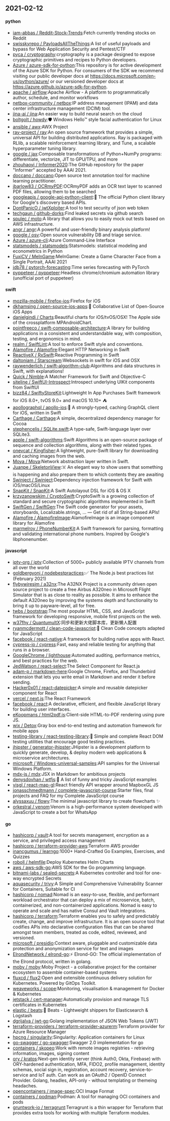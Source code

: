 ## 2021-02-12

#### python
* [iam-abbas / Reddit-Stock-Trends](https://github.com/iam-abbas/Reddit-Stock-Trends):Fetch currently trending stocks on Reddit
* [swisskyrepo / PayloadsAllTheThings](https://github.com/swisskyrepo/PayloadsAllTheThings):A list of useful payloads and bypass for Web Application Security and Pentest/CTF
* [pyca / cryptography](https://github.com/pyca/cryptography):cryptography is a package designed to expose cryptographic primitives and recipes to Python developers.
* [Azure / azure-sdk-for-python](https://github.com/Azure/azure-sdk-for-python):This repository is for active development of the Azure SDK for Python. For consumers of the SDK we recommend visiting our public developer docs at https://docs.microsoft.com/en-us/python/azure/ or our versioned developer docs at https://azure.github.io/azure-sdk-for-python.
* [apache / airflow](https://github.com/apache/airflow):Apache Airflow - A platform to programmatically author, schedule, and monitor workflows
* [netbox-community / netbox](https://github.com/netbox-community/netbox):IP address management (IPAM) and data center infrastructure management (DCIM) tool.
* [jina-ai / jina](https://github.com/jina-ai/jina):An easier way to build neural search on the cloud
* [boltgolt / howdy](https://github.com/boltgolt/howdy):🛡️
Windows Hello™ style facial authentication for Linux
* [ansible / awx](https://github.com/ansible/awx):AWX Project
* [ray-project / ray](https://github.com/ray-project/ray):An open source framework that provides a simple, universal API for building distributed applications. Ray is packaged with RLlib, a scalable reinforcement learning library, and Tune, a scalable hyperparameter tuning library.
* [google / jax](https://github.com/google/jax):Composable transformations of Python+NumPy programs: differentiate, vectorize, JIT to GPU/TPU, and more
* [zhouhaoyi / Informer2020](https://github.com/zhouhaoyi/Informer2020):The GitHub repository for the paper "Informer" accepted by AAAI 2021.
* [doccano / doccano](https://github.com/doccano/doccano):Open source text annotation tool for machine learning practitioner.
* [jbarlow83 / OCRmyPDF](https://github.com/jbarlow83/OCRmyPDF):OCRmyPDF adds an OCR text layer to scanned PDF files, allowing them to be searched
* [googleapis / google-api-python-client](https://github.com/googleapis/google-api-python-client):🐍
The official Python client library for Google's discovery based APIs.
* [DontPanicO / jwtXploiter](https://github.com/DontPanicO/jwtXploiter):A tool to test security of json web token
* [techgaun / github-dorks](https://github.com/techgaun/github-dorks):Find leaked secrets via github search
* [spulec / moto](https://github.com/spulec/moto):A library that allows you to easily mock out tests based on AWS infrastructure.
* [angr / angr](https://github.com/angr/angr):A powerful and user-friendly binary analysis platform!
* [google / osv](https://github.com/google/osv):Open source vulnerability DB and triage service.
* [Azure / azure-cli](https://github.com/Azure/azure-cli):Azure Command-Line Interface
* [statsmodels / statsmodels](https://github.com/statsmodels/statsmodels):Statsmodels: statistical modeling and econometrics in Python
* [FuxiCV / MeInGame](https://github.com/FuxiCV/MeInGame):MeInGame: Create a Game Character Face from a Single Portrait, AAAI 2021
* [jdb78 / pytorch-forecasting](https://github.com/jdb78/pytorch-forecasting):Time series forecasting with PyTorch
* [pyppeteer / pyppeteer](https://github.com/pyppeteer/pyppeteer):Headless chrome/chromium automation library (unofficial port of puppeteer)

#### swift
* [mozilla-mobile / firefox-ios](https://github.com/mozilla-mobile/firefox-ios):Firefox for iOS
* [dkhamsing / open-source-ios-apps](https://github.com/dkhamsing/open-source-ios-apps):📱
Collaborative List of Open-Source iOS Apps
* [danielgindi / Charts](https://github.com/danielgindi/Charts):Beautiful charts for iOS/tvOS/OSX! The Apple side of the crossplatform MPAndroidChart.
* [pointfreeco / swift-composable-architecture](https://github.com/pointfreeco/swift-composable-architecture):A library for building applications in a consistent and understandable way, with composition, testing, and ergonomics in mind.
* [realm / SwiftLint](https://github.com/realm/SwiftLint):A tool to enforce Swift style and conventions.
* [Alamofire / Alamofire](https://github.com/Alamofire/Alamofire):Elegant HTTP Networking in Swift
* [ReactiveX / RxSwift](https://github.com/ReactiveX/RxSwift):Reactive Programming in Swift
* [daltoniam / Starscream](https://github.com/daltoniam/Starscream):Websockets in swift for iOS and OSX
* [raywenderlich / swift-algorithm-club](https://github.com/raywenderlich/swift-algorithm-club):Algorithms and data structures in Swift, with explanations!
* [Quick / Nimble](https://github.com/Quick/Nimble):A Matcher Framework for Swift and Objective-C
* [siteline / SwiftUI-Introspect](https://github.com/siteline/SwiftUI-Introspect):Introspect underlying UIKit components from SwiftUI
* [bizz84 / SwiftyStoreKit](https://github.com/bizz84/SwiftyStoreKit):Lightweight In App Purchases Swift framework for iOS 8.0+, tvOS 9.0+ and macOS 10.10+
⛺
* [apollographql / apollo-ios](https://github.com/apollographql/apollo-ios):📱
A strongly-typed, caching GraphQL client for iOS, written in Swift
* [Carthage / Carthage](https://github.com/Carthage/Carthage):A simple, decentralized dependency manager for Cocoa
* [stephencelis / SQLite.swift](https://github.com/stephencelis/SQLite.swift):A type-safe, Swift-language layer over SQLite3.
* [apple / swift-algorithms](https://github.com/apple/swift-algorithms):Swift Algorithms is an open-source package of sequence and collection algorithms, along with their related types.
* [onevcat / Kingfisher](https://github.com/onevcat/Kingfisher):A lightweight, pure-Swift library for downloading and caching images from the web.
* [Moya / Moya](https://github.com/Moya/Moya):Network abstraction layer written in Swift.
* [Juanpe / SkeletonView](https://github.com/Juanpe/SkeletonView):☠️
An elegant way to show users that something is happening and also prepare them to which contents they are awaiting
* [Swinject / Swinject](https://github.com/Swinject/Swinject):Dependency injection framework for Swift with iOS/macOS/Linux
* [SnapKit / SnapKit](https://github.com/SnapKit/SnapKit):A Swift Autolayout DSL for iOS & OS X
* [krzyzanowskim / CryptoSwift](https://github.com/krzyzanowskim/CryptoSwift):CryptoSwift is a growing collection of standard and secure cryptographic algorithms implemented in Swift
* [SwiftGen / SwiftGen](https://github.com/SwiftGen/SwiftGen):The Swift code generator for your assets, storyboards, Localizable.strings, … — Get rid of all String-based APIs!
* [Alamofire / AlamofireImage](https://github.com/Alamofire/AlamofireImage):AlamofireImage is an image component library for Alamofire
* [marmelroy / PhoneNumberKit](https://github.com/marmelroy/PhoneNumberKit):A Swift framework for parsing, formatting and validating international phone numbers. Inspired by Google's libphonenumber.

#### javascript
* [iptv-org / iptv](https://github.com/iptv-org/iptv):Collection of 5000+ publicly available IPTV channels from all over the world
* [goldbergyoni / nodebestpractices](https://github.com/goldbergyoni/nodebestpractices):✅
The Node.js best practices list (February 2021)
* [flybywiresim / a32nx](https://github.com/flybywiresim/a32nx):The A32NX Project is a community driven open source project to create a free Airbus A320neo in Microsoft Flight Simulator that is as close to reality as possible. It aims to enhance the default A320neo by improving the systems depth and functionality to bring it up to payware-level, all for free.
* [twbs / bootstrap](https://github.com/twbs/bootstrap):The most popular HTML, CSS, and JavaScript framework for developing responsive, mobile first projects on the web.
* [w37fhy / QuantumultX](https://github.com/w37fhy/QuantumultX):同步和更新大佬脚本库，更新懒人配置
* [ryanmcdermott / clean-code-javascript](https://github.com/ryanmcdermott/clean-code-javascript):🛁
Clean Code concepts adapted for JavaScript
* [facebook / react-native](https://github.com/facebook/react-native):A framework for building native apps with React.
* [cypress-io / cypress](https://github.com/cypress-io/cypress):Fast, easy and reliable testing for anything that runs in a browser.
* [GoogleChrome / lighthouse](https://github.com/GoogleChrome/lighthouse):Automated auditing, performance metrics, and best practices for the web.
* [JedWatson / react-select](https://github.com/JedWatson/react-select):The Select Component for React.js
* [adam-p / markdown-here](https://github.com/adam-p/markdown-here):Google Chrome, Firefox, and Thunderbird extension that lets you write email in Markdown and render it before sending.
* [Hacker0x01 / react-datepicker](https://github.com/Hacker0x01/react-datepicker):A simple and reusable datepicker component for React
* [vercel / next.js](https://github.com/vercel/next.js):The React Framework
* [facebook / react](https://github.com/facebook/react):A declarative, efficient, and flexible JavaScript library for building user interfaces.
* [eKoopmans / html2pdf.js](https://github.com/eKoopmans/html2pdf.js):Client-side HTML-to-PDF rendering using pure JS.
* [wix / Detox](https://github.com/wix/Detox):Gray box end-to-end testing and automation framework for mobile apps
* [testing-library / react-testing-library](https://github.com/testing-library/react-testing-library):🐐
Simple and complete React DOM testing utilities that encourage good testing practices.
* [jhipster / generator-jhipster](https://github.com/jhipster/generator-jhipster):JHipster is a development platform to quickly generate, develop, & deploy modern web applications & microservice architectures.
* [microsoft / Windows-universal-samples](https://github.com/microsoft/Windows-universal-samples):API samples for the Universal Windows Platform.
* [mdx-js / mdx](https://github.com/mdx-js/mdx):JSX in Markdown for ambitious projects
* [denysdovhan / wtfjs](https://github.com/denysdovhan/wtfjs):🤪
A list of funny and tricky JavaScript examples
* [visgl / react-map-gl](https://github.com/visgl/react-map-gl):React friendly API wrapper around MapboxGL JS
* [jonasschmedtmann / complete-javascript-course](https://github.com/jonasschmedtmann/complete-javascript-course):Starter files, final projects and FAQ for my Complete JavaScript course
* [alyssaxuu / flowy](https://github.com/alyssaxuu/flowy):The minimal javascript library to create flowcharts
✨
* [orkestral / venom](https://github.com/orkestral/venom):Venom is a high-performance system developed with JavaScript to create a bot for WhatsApp

#### go
* [hashicorp / vault](https://github.com/hashicorp/vault):A tool for secrets management, encryption as a service, and privileged access management
* [hashicorp / terraform-provider-aws](https://github.com/hashicorp/terraform-provider-aws):Terraform AWS provider
* [inancgumus / learngo](https://github.com/inancgumus/learngo):1000+ Hand-Crafted Go Examples, Exercises, and Quizzes
* [roboll / helmfile](https://github.com/roboll/helmfile):Deploy Kubernetes Helm Charts
* [aws / aws-sdk-go](https://github.com/aws/aws-sdk-go):AWS SDK for the Go programming language.
* [bitnami-labs / sealed-secrets](https://github.com/bitnami-labs/sealed-secrets):A Kubernetes controller and tool for one-way encrypted Secrets
* [aquasecurity / trivy](https://github.com/aquasecurity/trivy):A Simple and Comprehensive Vulnerability Scanner for Containers, Suitable for CI
* [hashicorp / nomad](https://github.com/hashicorp/nomad):Nomad is an easy-to-use, flexible, and performant workload orchestrator that can deploy a mix of microservice, batch, containerized, and non-containerized applications. Nomad is easy to operate and scale and has native Consul and Vault integrations.
* [hashicorp / terraform](https://github.com/hashicorp/terraform):Terraform enables you to safely and predictably create, change, and improve infrastructure. It is an open source tool that codifies APIs into declarative configuration files that can be shared amongst team members, treated as code, edited, reviewed, and versioned.
* [microsoft / presidio](https://github.com/microsoft/presidio):Context aware, pluggable and customizable data protection and anonymization service for text and images
* [ElrondNetwork / elrond-go](https://github.com/ElrondNetwork/elrond-go):⚡
Elrond-GO: The official implementation of the Elrond protocol, written in golang.
* [moby / moby](https://github.com/moby/moby):Moby Project - a collaborative project for the container ecosystem to assemble container-based systems
* [fluxcd / flux2](https://github.com/fluxcd/flux2):Open and extensible continuous delivery solution for Kubernetes. Powered by GitOps Toolkit.
* [weaveworks / scope](https://github.com/weaveworks/scope):Monitoring, visualisation & management for Docker & Kubernetes
* [jetstack / cert-manager](https://github.com/jetstack/cert-manager):Automatically provision and manage TLS certificates in Kubernetes
* [elastic / beats](https://github.com/elastic/beats):🐠
Beats - Lightweight shippers for Elasticsearch & Logstash
* [dgrijalva / jwt-go](https://github.com/dgrijalva/jwt-go):Golang implementation of JSON Web Tokens (JWT)
* [terraform-providers / terraform-provider-azurerm](https://github.com/terraform-providers/terraform-provider-azurerm):Terraform provider for Azure Resource Manager
* [hpcng / singularity](https://github.com/hpcng/singularity):Singularity: Application containers for Linux
* [go-swagger / go-swagger](https://github.com/go-swagger/go-swagger):Swagger 2.0 implementation for go
* [containers / skopeo](https://github.com/containers/skopeo):Work with remote images registries - retrieving information, images, signing content
* [ory / kratos](https://github.com/ory/kratos):Next-gen identity server (think Auth0, Okta, Firebase) with ORY-hardened authentication, MFA, FIDO2, profile management, identity schemas, social sign in, registration, account recovery, service-to-service and IoT auth. Can work as an OAuth2 / OpenID Connect Provider. Golang, headles, API-only - without templating or themeing headaches.
* [opencontainers / image-spec](https://github.com/opencontainers/image-spec):OCI Image Format
* [containers / podman](https://github.com/containers/podman):Podman: A tool for managing OCI containers and pods
* [gruntwork-io / terragrunt](https://github.com/gruntwork-io/terragrunt):Terragrunt is a thin wrapper for Terraform that provides extra tools for working with multiple Terraform modules.
